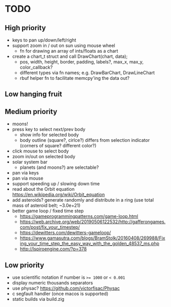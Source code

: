 # TODO

## High priority
- keys to pan up/down/left/right
- support zoom in / out on sun using mouse wheel
    - fn for drawing an array of ints/floats as a chart
- create a chart_t struct and call DrawChart(chart, data);
    - pos, width, height, border, padding, labels?, max_x, max_y, color_callback?
    - different types via fn names; e.g. DrawBarChart, DrawLineChart
    - rbuf helper fn to facilitate memcpy'ing the data out?

## Low hanging fruit

## Medium priority
- moons!
- press key to select next/prev body
    - show info for selected body
    - body outline (square?, cirlce?) differs from selection indicator (corners of square? different color?)
- click mouse to select body
- zoom in/out on selected body
- solar system bar
    - planets (and moons?) are selectable?
- pan via keys
- pan via mouse
- support speeding up / slowing down time
- read about the Orbit equation https://en.wikipedia.org/wiki/Orbit_equation
- add asteroids? generate randomly and distribute in a ring (use total mass of asteroid belt; ~3.0e+21)
- better game loop / fixed time step
    - https://gameprogrammingpatterns.com/game-loop.html
    - https://web.archive.org/web/20190506122532/http://gafferongames.com/post/fix_your_timestep/
    - https://dewitters.com/dewitters-gameloop/
    - https://www.gamasutra.com/blogs/BramStolk/20160408/269988/Fixing_your_time_step_the_easy_way_with_the_golden_48537_ms.php
    - http://lspiroengine.com/?p=378

## Low priority
- use scientific notation if number is `>= 1000` or `< 0.001`
- display numeric thousands separators
- use physac? https://github.com/victorfisac/Physac
- c segfault handler (once macos is supported)
- static builds via build.zig

